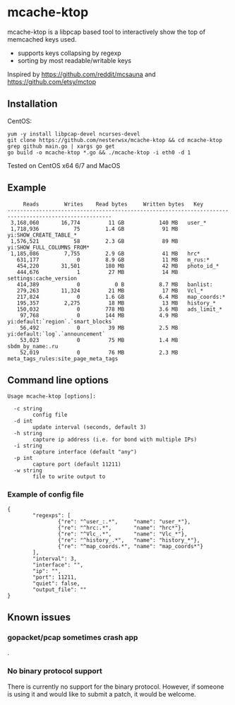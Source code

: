 

# mcache-ktop

mcache-ktop is a libpcap based tool to interactively show the top of memcached keys used.

 - supports keys collapsing by regexp
 - sorting by most readable/writable keys
 
Inspired by https://github.com/reddit/mcsauna and https://github.com/etsy/mctop

## Installation

CentOS: 
```
yum -y install libpcap-devel ncurses-devel
git clone https://github.com/nesterwsx/mcache-ktop && cd mcache-ktop
grep github main.go | xargs go get
go build -o mcache-ktop *.go && ./mcache-ktop -i eth0 -d 1 
```

Tested on CentOS x64 6/7 and MacOS 

## Example
```
     Reads	      Writes    Read bytes	   Written bytes   Key
-------------------------------------------------------------------------------------------------------
 3,168,060       16,774         11 GB           140 MB   user_*
 1,718,936           75        1.4 GB            91 MB   yi:SHOW_CREATE_TABLE_*
 1,576,521           58        2.3 GB            89 MB   yi:SHOW_FULL_COLUMNS_FROM*
 1,185,086        7,755        2.9 GB            41 MB   hrc*
   631,177            0        8.9 GB            11 MB   m_rus:*
   454,220       31,501        180 MB            42 MB   photo_id_*
   444,676            1         27 MB            14 MB   settings:cache_version
   414,389            0           0 B           8.7 MB   banlist:
   279,263       11,324         21 MB            17 MB   Vcl_*
   217,824            0        1.6 GB           6.4 MB   map_coords:*
   195,357        2,275         18 MB            13 MB   history_*
   150,032            0        778 MB           3.6 MB   ads_limit_*
    97,768            0        144 MB           4.9 MB   yi:default:`region`.`smart_blocks`
    56,492            0         39 MB           2.5 MB   yi:default:`log`.`announcement`
    53,023            0         75 MB           1.4 MB   sbdm_by_name:.ru
    52,019            0         76 MB           2.3 MB   meta_tags_rules:site_page_meta_tags
```      

## Command line options

```
Usage mcache-ktop [options]:

  -c string
        config file
  -d int
        update interval (seconds, default 3)
  -h string
        capture ip address (i.e. for bond with multiple IPs)
  -i string
        capture interface (default "any")
  -p int
        capture port (default 11211)
  -w string
        file to write output to
```

### Example of config file
```
{
        "regexps": [
                {"re": "^user_:.*",     "name": "user_*"},
                {"re": "^hrc:.*",       "name": "hrc*"},
                {"re": "^Vlc_.*",       "name": "Vlc_*"},
                {"re": "^history_.*",   "name": "history_*"},
                {"re": "^map_coords.*", "name": "map_coords*"}
        ],
        "interval": 3,
        "interface": "",
        "ip": "",
        "port": 11211,
        "quiet": false,
	    "output_file": ""
}
```
## Known issues

### gopacket/pcap sometimes crash app
.

### No binary protocol support
There is currently no support for the binary protocol. However, if someone is using it and would like to submit a patch, it would be welcome.

